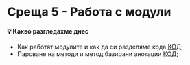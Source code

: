 # Среща 5 - Работа с модули 
 
#### 💡 Какво разгледахме днес
- Как работят модулите и как да си разделяме кода [КОД](./source/v1);  <br>
- Парсване на методи и метод базирани анотации [КОД](./source/v2);  <br>

<!-- #### 💡 Лекционна статия -->
<!-- - [Какво е Reflection и има ли почва у нас](./tutorial/README.md) -->

<!-- #### 🔗 Полезни линкове -->
<!-- - [HTTP спецификация](https://developer.mozilla.org/en-US/docs/Web/HTTP/Resources_and_specifications)
- [Front-controller](https://en.wikipedia.org/wiki/Front_controller)
- [Работа с Reflektion](https://github.com/ankuanand/ImportantJavaBooks/blob/master/Java%20Reflection%20in%20Action%2C%202005.pdf) -->

<!-- 
#### 💡 Работа в час
- [Учебен проект](./cw) -->


<!--
#### 🕹️ Ресурси и материали
 * [Сорс код от срещата](./source/) -->
